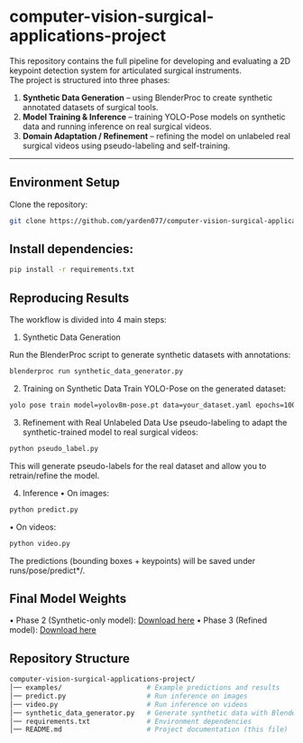 # computer-vision-surgical-applications-project

This repository contains the full pipeline for developing and evaluating a 2D keypoint detection system for articulated surgical instruments.  
The project is structured into three phases:  

1. **Synthetic Data Generation** – using BlenderProc to create synthetic annotated datasets of surgical tools.  
2. **Model Training & Inference** – training YOLO-Pose models on synthetic data and running inference on real surgical videos.  
3. **Domain Adaptation / Refinement** – refining the model on unlabeled real surgical videos using pseudo-labeling and self-training.

---

##  Environment Setup
Clone the repository:
```bash
git clone https://github.com/yarden077/computer-vision-surgical-applications-project
```
## Install dependencies:
```bash
pip install -r requirements.txt
```
## Reproducing Results
The workflow is divided into 4 main steps:

1. Synthetic Data Generation

Run the BlenderProc script to generate synthetic datasets with annotations:
```bash
blenderproc run synthetic_data_generator.py
```
2. Training on Synthetic Data
Train YOLO-Pose on the generated dataset:
```bash
yolo pose train model=yolov8m-pose.pt data=your_dataset.yaml epochs=100 imgsz=640
```
3. Refinement with Real Unlabeled Data
Use pseudo-labeling to adapt the synthetic-trained model to real surgical videos:
```bash
python pseudo_label.py
```
This will generate pseudo-labels for the real dataset and allow you to retrain/refine the model.

4. Inference
•	On images:
```bash
python predict.py
```

•	On videos:
 ```bash
 python video.py
```
The predictions (bounding boxes + keypoints) will be saved under runs/pose/predict*/.

##  Final Model Weights
•	Phase 2 (Synthetic-only model): [Download here]()
•	Phase 3 (Refined model): [Download here](https://technionmail-my.sharepoint.com/:u:/r/personal/yarden_nahum_campus_technion_ac_il/Documents/computer%20vision/weights/best.pt?csf=1&web=1&e=Ct3uJt)

## Repository Structure
 ```bash
computer-vision-surgical-applications-project/
│── examples/                     # Example predictions and results
│── predict.py                    # Run inference on images
│── video.py                      # Run inference on videos
│── synthetic_data_generator.py   # Generate synthetic data with BlenderProc
│── requirements.txt              # Environment dependencies
│── README.md                     # Project documentation (this file)
```


